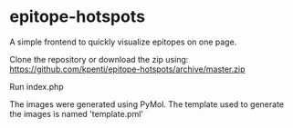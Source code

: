 # epitope-hotspots

A simple frontend to quickly visualize epitopes on one page. 

Clone the repository or download the zip using:
https://github.com/kpenti/epitope-hotspots/archive/master.zip

Run index.php

The images were generated using PyMol. The template used to generate the images is named 'template.pml'
